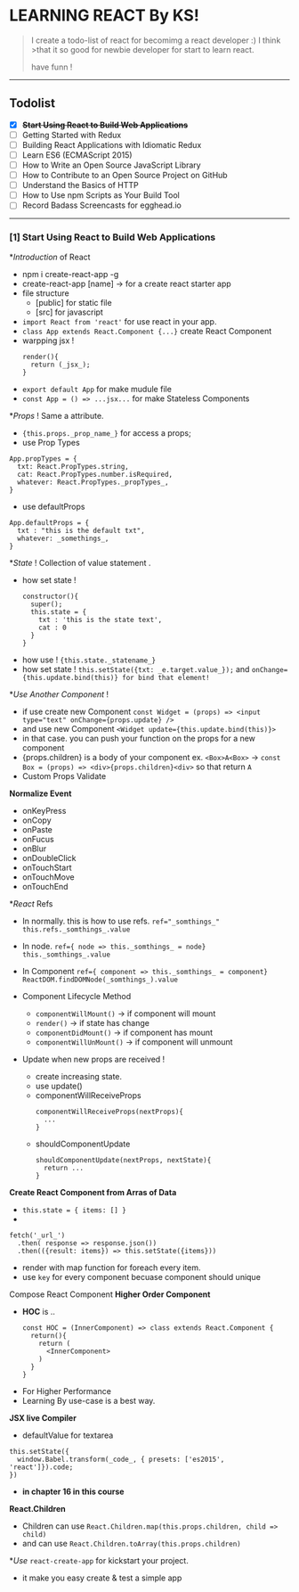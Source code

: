 # LEARNING REACT By KS!
> I create a todo-list of react for becomimg a react developer :) I think >that it so good for newbie developer for start to learn react.
> 
> have funn !

---

## Todolist
  * [X] ~~**Start Using React to Build Web Applications**~~
  * [ ] Getting Started with Redux
  * [ ] Building React Applications with Idiomatic Redux
  * [ ] Learn ES6 (ECMAScript 2015)
  * [ ] How to Write an Open Source JavaScript Library
  * [ ] How to Contribute to an Open Source Project on GitHub
  * [ ] Understand the Basics of HTTP
  * [ ] How to Use npm Scripts as Your Build Tool
  * [ ] Record Badass Screencasts for egghead.io
  
---

### [1] Start Using React to Build Web Applications
**Introduction* of React
  * npm i create-react-app -g
  * create-react-app [name] -> for a create react starter app
  * file structure
    * [public] for static file
    * [src] for javascript
  * `import React from 'react'` for use react in your app.
  * `class App extends React.Component {...}` create React Component
  * warpping jsx !
    ```
    render(){
      return (_jsx_);
    }
    ```
  - `export default App` for make mudule file
  - `const App = () => ...jsx...` for make Stateless Components

**Props* ! Same a attribute.
  - `{this.props._prop_name_}` for access a props;
  - use Prop Types
  ```
  App.propTypes = {
    txt: React.PropTypes.string,
    cat: React.PropTypes.number.isRequired,
    whatever: React.PropTypes._propTypes_,
  }
  ```
  - use defaultProps
  ```
  App.defaultProps = {
    txt : "this is the default txt",
    whatever: _somethings_,
  }
  ```

**State* ! Collection of value statement .
  - how set state !
    ```
    constructor(){
      super();
      this.state = {
        txt : 'this is the state text',
        cat : 0
      }
    }
    ```
  - how use !
    `{this.state._statename_}`
  - how set state !
    `this.setState({txt: _e.target.value_});`
     and 
    `onChange={this.update.bind(this)} for bind that element!`

**Use Another Component* !
  - if use create new Component
    `const Widget = (props) => <input type="text" onChange={props.update} />`
  - and use new Component
    `<Widget update={this.update.bind(this)}>`  
  - in that case. you can push your function on the props for a new component
  - {props.children} is a body of your component
    ex. `<Box>A<Box>` -> `const Box = (props) => <div>{props.children}<div>` so that return `A`
  - Custom Props Validate

**Normalize Event**
  * onKeyPress
  * onCopy
  * onPaste
  * onFucus
  * onBlur
  * onDoubleClick
  * onTouchStart
  * onTouchMove
  * onTouchEnd

**React* Refs
  - In normally. this is how to use refs.
    `ref="_somthings_"`
    `this.refs._somthings_.value` 
  - In node.
    `ref={ node => this._somthings_ = node}`
    `this._somthings_.value`
  - In Component
    `ref={ component => this._somthings_ = component}`
    `ReactDOM.findDOMNode(_somthings_).value`

- Component Lifecycle Method
  - `componentWillMount()` -> if component will mount
  - `render()` -> if state has change
  - `componentDidMount()` -> if component has mount
  - `componentWillUnMount()` -> if component will unmount

- Update when new props are received !
  - create increasing state.
  - use update()
  - componentWillReceiveProps
    ```
    componentWillReceiveProps(nextProps){
      ...
    }
    ```
  - shouldComponentUpdate 
    ```
    shouldComponentUpdate(nextProps, nextState){
      return ...
    }
    ```
  
**Create React Component from Arras of Data**
  - `this.state = { items: [] }`
  - 
  ```
  fetch('_url_')
    .then( response => response.json())
    .then(({result: items}) => this.setState({items}))
  ```
  - render with map function for foreach every item.
  - use `key` for every component becuase component should unique

Compose React Component **Higher Order Component**
  - **HOC** is ..
    ```
    const HOC = (InnerComponent) => class extends React.Component {
      return(){
        return (
          <InnerComponent>
        )
      }
    }
    ```
  - For Higher Performance 
  - Learning By use-case is a best way.

**JSX live Compiler**
  - defaultValue for textarea
  ```
  this.setState({
    window.Babel.transform(_code_, { presets: ['es2015', 'react']}).code;
  })
  ```
  - **in chapter 16 in this course**

**React.Children**
  - Children can use `React.Children.map(this.props.children, child => child)`
  - and can use `React.Children.toArray(this.props.children)`

**Use* `react-create-app` for kickstart your project.
  - it make you easy create & test a simple app

  